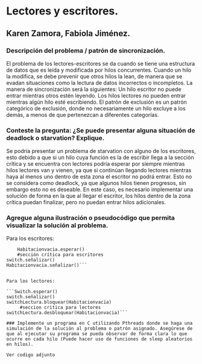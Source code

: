 
# Lectores y escritores.
## Karen Zamora, Fabiola Jiménez.

### Descripción del problema / patrón de sincronización.
El problema de los lectores-escritores se da cuando se tiene una estructura de datos que es leída y modificada por hilos concurrentes. Cuando un hilo la modifica, se debe prevenir que otros hilos la lean, de manera que se evadan situaciones como la lectura de datos incorrectos o incompletos.
La manera de sincronización será la siguientes:
Un hilo escritor no puede entrar mientras otros estén leyendo.
Los hilos lectores no pueden entrar mientras algún hilo esté escribiendo.
El patrón de exclusión es un patrón categórico de exclusión, donde no necesariamente un hilo excluye a los demás, a menos de que pertenezcan a diferentes categorías.

### Conteste la pregunta: ¿Se puede presentar alguna situación de deadlock o starvation? Explique.
Se podría presentar un problema de starvation con alguno de los escritores, esto debido a que si un hilo cuya función es la de escribir llega a la sección crítica y se encuentra con lectores podría esperar por siempre mientras hilos lectores van y vienen, ya que si continúan llegando lectores mientras haya al menos uno dentro de esta zona el escritor no podrá entrar. Esto no se considera como deadlock, ya que algunos hilos tienen progresos, sin embargo esto no es deseable.
En este caso, es necesario implementar una solución de forma en la que al llegar el escritor, los hilos dentro de la zona crítica puedan finalizar, pero no puedan entrar hilos adicionales. 
### Agregue alguna ilustración o pseudocódigo que permita visualizar la solución al problema.

Para los escritores:

```Switch.esperar()
    Habitacionvacia.esperar()
    #sección crítica para escritores
switch.señalizar()
Habitacionvacia.señalizar()```


Para los lectores:

```Switch.esperar()
switch.señalizar()
switchLectura.bloquear(Habitacionvacia)
     #seccion critica para lectores
switchLectura.desbloquear(Habitacionvacia)```
 
### Implemente un programa en C utilizando Pthreads donde se haga una simulación de la solución al problema o patrón asignado. Asegúrese de que al ejecutar su programa se pueda observar de forma clara lo que ocurre en cada hilo (Puede hacer uso de funciones de sleep aleatorios en hilos).

Ver codigo adjunto
